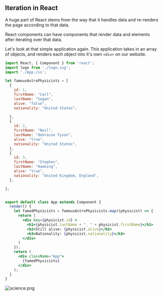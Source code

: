 ## Iteration in React

A huge part of React stems from the way that it handles data and re-renders the page according to that data. 

React components can have components that render data and elements after iterating over that data.

Let's look at that simple application again. This application takes in an array of objects, and renders each object into it's own `<div>` on our website.


```jsx
import React, { Component } from 'react';
import logo from './logo.svg';
import './App.css';

let famousAstroPhysicists = [
  {
    id: 1,
    firstName: "Carl",
    lastName: "Sagan",
    alive: "false",
    nationality: "United States",

  },
  {
    id: 2,
    firstName: "Neil",
    lastName: "deGrasse Tyson",
    alive: "true",
    nationality: "United States",
  },
  {
    id: 3,
    firstName: "Stephen",
    lastName: "Hawking",
    alive: "true",
    nationality: "United Kingdom, England",
  },

];


export default class App extends Component {
  render() {
    let famedPhysicists = famousAstroPhysicists.map((physicist) => {
      return (
        <div key={physicist.id} >
          <h1>{physicist.lastName + ", " + physicist.firstName}</h1>
          <h2>Still alive: {physicist.alive}</h2>
          <h3>Nationality: {physicist.nationality}</h3>
        </div>
      )
    });
    return (
      <div className="App">
        {famedPhysicists}
      </div>
    );
  }
}
```

![science.png](https://tiy-learn-content.s3.amazonaws.com/fccd5132-science.png)
